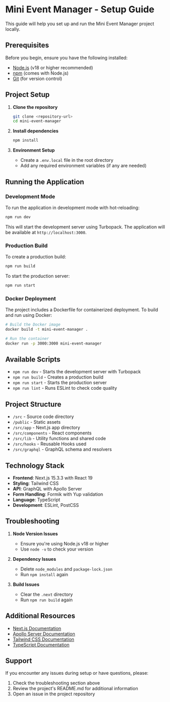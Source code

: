 # Mini Event Manager - Setup Guide

This guide will help you set up and run the Mini Event Manager project locally.

## Prerequisites

Before you begin, ensure you have the following installed:
- [Node.js](https://nodejs.org/) (v18 or higher recommended)
- [npm](https://www.npmjs.com/) (comes with Node.js)
- [Git](https://git-scm.com/) (for version control)

## Project Setup

1. **Clone the repository**
   ```bash
   git clone <repository-url>
   cd mini-event-manager
   ```

2. **Install dependencies**
   ```bash
   npm install
   ```

3. **Environment Setup**
   - Create a `.env.local` file in the root directory
   - Add any required environment variables (if any are needed)

## Running the Application

### Development Mode

To run the application in development mode with hot-reloading:

```bash
npm run dev
```

This will start the development server using Turbopack. The application will be available at `http://localhost:3000`.

### Production Build

To create a production build:

```bash
npm run build
```

To start the production server:

```bash
npm run start
```

### Docker Deployment

The project includes a Dockerfile for containerized deployment. To build and run using Docker:

```bash
# Build the Docker image
docker build -t mini-event-manager .

# Run the container
docker run -p 3000:3000 mini-event-manager
```

## Available Scripts

- `npm run dev` - Starts the development server with Turbopack
- `npm run build` - Creates a production build
- `npm run start` - Starts the production server
- `npm run lint` - Runs ESLint to check code quality

## Project Structure

- `/src` - Source code directory
- `/public` - Static assets
- `/src/app` - Next.js app directory
- `/src/components` - React components
- `/src/lib` - Utility functions and shared code
- `/src/hooks` - Reusable Hooks used
- `/src/graphql` - GraphQL schema and resolvers

## Technology Stack

- **Frontend**: Next.js 15.3.3 with React 19
- **Styling**: Tailwind CSS
- **API**: GraphQL with Apollo Server
- **Form Handling**: Formik with Yup validation
- **Language**: TypeScript
- **Development**: ESLint, PostCSS

## Troubleshooting

1. **Node Version Issues**
   - Ensure you're using Node.js v18 or higher
   - Use `node -v` to check your version

2. **Dependency Issues**
   - Delete `node_modules` and `package-lock.json`
   - Run `npm install` again

3. **Build Issues**
   - Clear the `.next` directory
   - Run `npm run build` again

## Additional Resources

- [Next.js Documentation](https://nextjs.org/docs)
- [Apollo Server Documentation](https://www.apollographql.com/docs/apollo-server/)
- [Tailwind CSS Documentation](https://tailwindcss.com/docs)
- [TypeScript Documentation](https://www.typescriptlang.org/docs/)

## Support

If you encounter any issues during setup or have questions, please:
1. Check the troubleshooting section above
2. Review the project's README.md for additional information
3. Open an issue in the project repository 